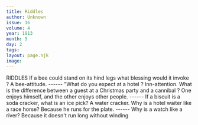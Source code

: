 ```yaml
---
title: Riddles
author: Unknown
issue: 16
volume: 4
year: 1913
month: 5
day: 2
tags:
layout: page.njk
image:
---
```

RIDDLES      If a bee could stand on its hind legs what blessing would it invoke ?   A bee-attitude.    ------   "What do you expect at a hotel ? Inn-attention.   What is the difference between a guest at a Christmas party and a cannibal ?   One enjoys himself, and the other enjoys other people.   ------   If a biscuit is a soda cracker, what is   an ice pick?   A water cracker.   Why is a hotel waiter like a race horse? Because he runs for the plate.   ------   Why is a watch like a river?      Because it doesn't run long without winding   

